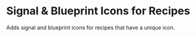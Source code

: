 # Signal & Blueprint Icons for Recipes

Adds signal and blueprint icons for recipes that have a unique icon.
